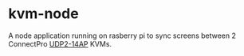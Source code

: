 # kvm-node

A node application running on rasberry pi to sync screens between 2 ConnectPro [UDP2-14AP](https://connectpro.com/product/udp2-14ap-kit-4-port-usb-dual-displayport-kvm-switch/?v=7516fd43adaa) KVMs.
